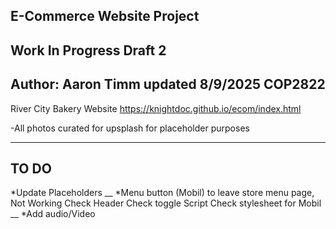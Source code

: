 E-Commerce Website Project
---------------------------------------------------------------------------------------------------
Work In Progress Draft 2 
---------------------------------------------------------------------------------------------------
Author: Aaron Timm
updated 8/9/2025
COP2822
---------------------------------------------------------------------------------------------------
River City Bakery Website
https://knightdoc.github.io/ecom/index.html

-All photos curated for upsplash for placeholder purposes 

---------------------------------------------------------------------------------------------------
TO DO
---------------------------------------------------------------------------------------------------
*Update Placeholders 
__
*Menu button (Mobil) to leave store menu page, Not Working
  Check Header
  Check toggle Script 
  Check stylesheet for Mobil
__
*Add audio/Video




